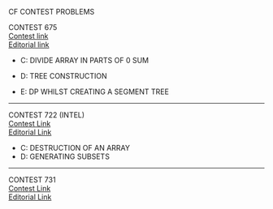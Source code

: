 CF CONTEST PROBLEMS


CONTEST 675  
[Contest link](http://codeforces.com/contest/675)  
[Editorial link](http://codeforces.com/blog/entry/44902)

  - C: DIVIDE ARRAY IN PARTS OF 0 SUM

  - D: TREE CONSTRUCTION

  - E: DP WHILST CREATING A SEGMENT TREE  

  ---------------------------------  


CONTEST 722 (INTEL)  
[Contest Link](http://codeforces.com/contest/722)  
[Editorial Link](http://codeforces.com/blog/entry/47497)

  - C: DESTRUCTION OF AN ARRAY  
  - D: GENERATING SUBSETS  

  ---------------------------------  
  
CONTEST 731  
[Contest Link](http://codeforces.com/contest/731)  
[Editorial Link](http://codeforces.com/blog/entry/47840)  


